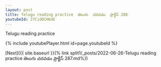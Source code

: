 ```yaml
---
layout: post
title: Telugu reading practice  తెలుగు  చదవడం  ప్రాక్టీస్ 288
youtubeId: J7CidOCH6dE
---
```

 
 
Telugu reading practice
 
 
 
 
 


{% include youtubePlayer.html id=page.youtubeId %}
 
[Next]({{ site.baseurl }}{% link  split1/_posts/2022-06-26-Telugu reading practice  తెలుగు  చదవడం  ప్రాక్టీస్ 287.md%})
 

